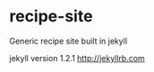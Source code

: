 recipe-site
===========

Generic recipe site built in jekyll

jekyll version 1.2.1
http://jekyllrb.com
